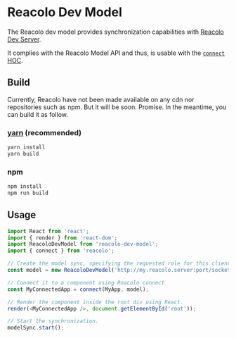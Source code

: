 # Reacolo Dev Model

The Reacolo dev model provides synchronization capabilities with [Reacolo Dev Server](../dev-server).

It complies with the Reacolo Model API and thus, is usable with the [`connect` HOC](../core/README.md#connect).

## Build

Currently, Reacolo have not been made available on any cdn nor repositories such as npm. But it will be soon. Promise.
In the meantime, you can build it as follow.

### [yarn](https://yarnpkg.com) (recommended)

```bash
yarn install
yarn build
```

### npm

```bash
npm install
npm run build
```

## Usage

```js
import React from 'react';
import { render } from 'react-dom';
import ReacoloDevModel from 'reacolo-dev-model';
import { connect } from 'reacolo';

// Create the model sync, specifying the requested role for this client.
const model = new ReacoloDevModel('http://my.reacolo.server:port/socket', 'thisClientRole');

// Connect it to a component using Reacolo connect.
const MyConnectedApp = connect(MyApp, model);

// Render the component inside the root div using React.
render(<MyConnectedApp />, document.getElementById('root'));

// Start the synchronization.
modelSync.start();
```
